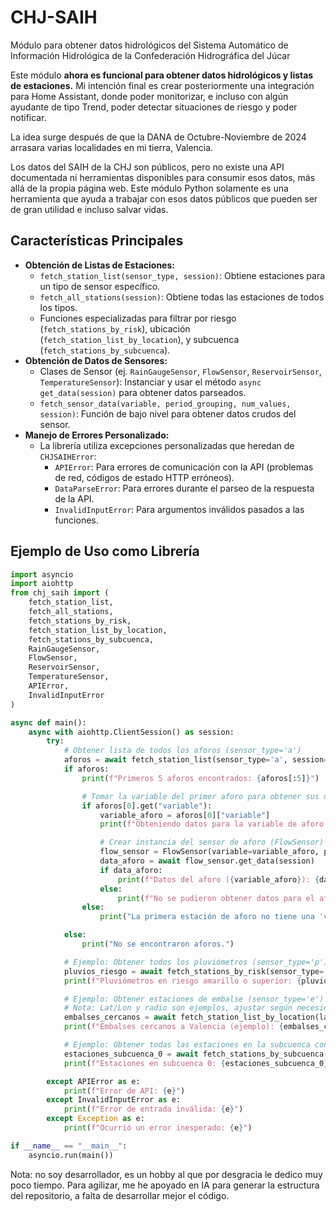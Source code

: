 # CHJ-SAIH
Módulo para obtener datos hidrológicos del Sistema Automático de Información Hidrológica de la Confederación Hidrográfica del Júcar 

Este módulo **ahora es funcional para obtener datos hidrológicos y listas de estaciones.** Mi intención final es crear posteriormente una integración para Home Assistant, donde poder monitorizar, e incluso con algún ayudante de tipo Trend, poder detectar situaciones de riesgo y poder notificar.

La idea surge después de que la DANA de Octubre-Noviembre de 2024 arrasara varias localidades en mi tierra, Valencia.

Los datos del SAIH de la CHJ son públicos, pero no existe una API documentada ni herramientas disponibles para consumir esos datos, más allá de la propia página web. Este módulo Python solamente es una herramienta que ayuda a trabajar con esos datos públicos que pueden ser de gran utilidad e incluso salvar vidas.

## Características Principales

*   **Obtención de Listas de Estaciones:**
    *   `fetch_station_list(sensor_type, session)`: Obtiene estaciones para un tipo de sensor específico.
    *   `fetch_all_stations(session)`: Obtiene todas las estaciones de todos los tipos.
    *   Funciones especializadas para filtrar por riesgo (`fetch_stations_by_risk`), ubicación (`fetch_station_list_by_location`), y subcuenca (`fetch_stations_by_subcuenca`).
*   **Obtención de Datos de Sensores:**
    *   Clases de Sensor (ej. `RainGaugeSensor`, `FlowSensor`, `ReservoirSensor`, `TemperatureSensor`): Instanciar y usar el método `async get_data(session)` para obtener datos parseados.
    *   `fetch_sensor_data(variable, period_grouping, num_values, session)`: Función de bajo nivel para obtener datos crudos del sensor.
*   **Manejo de Errores Personalizado:**
    *   La librería utiliza excepciones personalizadas que heredan de `CHJSAIHError`:
        *   `APIError`: Para errores de comunicación con la API (problemas de red, códigos de estado HTTP erróneos).
        *   `DataParseError`: Para errores durante el parseo de la respuesta de la API.
        *   `InvalidInputError`: Para argumentos inválidos pasados a las funciones.

## Ejemplo de Uso como Librería

```python
import asyncio
import aiohttp
from chj_saih import (
    fetch_station_list,
    fetch_all_stations,
    fetch_stations_by_risk,
    fetch_station_list_by_location,
    fetch_stations_by_subcuenca,
    RainGaugeSensor,
    FlowSensor,
    ReservoirSensor,
    TemperatureSensor,
    APIError,
    InvalidInputError
)

async def main():
    async with aiohttp.ClientSession() as session:
        try:
            # Obtener lista de todos los aforos (sensor_type='a')
            aforos = await fetch_station_list(sensor_type='a', session=session)
            if aforos:
                print(f"Primeros 5 aforos encontrados: {aforos[:5]}")

                # Tomar la variable del primer aforo para obtener sus datos
                if aforos[0].get("variable"):
                    variable_aforo = aforos[0]["variable"]
                    print(f"Obteniendo datos para la variable de aforo: {variable_aforo}")

                    # Crear instancia del sensor de aforo (FlowSensor)
                    flow_sensor = FlowSensor(variable=variable_aforo, period_grouping="ultimashoras", num_values=12)
                    data_aforo = await flow_sensor.get_data(session)
                    if data_aforo:
                        print(f"Datos del aforo ({variable_aforo}): {data_aforo}")
                    else:
                        print(f"No se pudieron obtener datos para el aforo {variable_aforo}")
                else:
                    print("La primera estación de aforo no tiene una 'variable' definida.")

            else:
                print("No se encontraron aforos.")

            # Ejemplo: Obtener todos los pluviómetros (sensor_type='p') en riesgo amarillo (2) o superior
            pluvios_riesgo = await fetch_stations_by_risk(sensor_type='p', risk_level=2, comparison="greater_equal", session=session)
            print(f"Pluviómetros en riesgo amarillo o superior: {pluvios_riesgo}")

            # Ejemplo: Obtener estaciones de embalse (sensor_type='e') cerca de una coordenada
            # Nota: Lat/Lon y radio son ejemplos, ajustar según necesidad.
            embalses_cercanos = await fetch_station_list_by_location(lat=39.47, lon=-0.37, sensor_type='e', radius_km=50, session=session)
            print(f"Embalses cercanos a Valencia (ejemplo): {embalses_cercanos}")

            # Ejemplo: Obtener todas las estaciones en la subcuenca con ID 0
            estaciones_subcuenca_0 = await fetch_stations_by_subcuenca(subcuenca_id=0, sensor_type="all", session=session)
            print(f"Estaciones en subcuenca 0: {estaciones_subcuenca_0}")

        except APIError as e:
            print(f"Error de API: {e}")
        except InvalidInputError as e:
            print(f"Error de entrada inválida: {e}")
        except Exception as e:
            print(f"Ocurrió un error inesperado: {e}")

if __name__ == "__main__":
    asyncio.run(main())
```

Nota: no soy desarrollador, es un hobby al que por desgracia le dedico muy poco tiempo. Para agilizar, me he apoyado en IA para generar la estructura del repositorio, a falta de desarrollar mejor el código.
